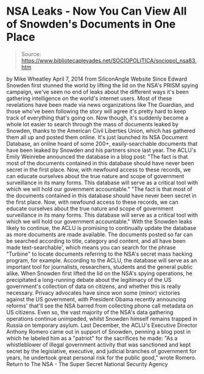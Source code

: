 # NSA Leaks - Now You Can View All of Snowden's Documents in One Place

> Source: https://www.bibliotecapleyades.net/SOCIOPOLITICA/sociopol_nsa83.htm

by Mike Wheatley April 7, 2014
from SiliconAngle Website
Since Edward Snowden first stunned the world by lifting the lid on the NSA's PRISM spying campaign, we've seen no end of leaks about the different ways it's been gathering intelligence on the world's internet users.
Most of these revelations have been made via news organizations like The Guardian, and those who've been following the story will agree it's pretty hard to keep track of everything that's going on.
Now though, it's suddenly become a whole lot easier to search through the mass of documents leaked by Snowden, thanks to the American Civil Liberties Union, which has gathered them all up and posted them online.
It's just launched its NSA Document Database, an online hoard of some 200+, easily-searchable documents that have been leaked by Snowden and his partners since last year.
The ACLU's Emily Weinrebe announced the database in a blog post:
"The fact is that most of the documents contained in this database should have never been secret in the first place. Now, with newfound access to these records, we can educate ourselves about the true nature and scope of government surveillance in its many forms. This database will serve as a critical tool with which we will hold our government accountable."
"The fact is that most of the documents contained in this database should have never been secret in the first place.
Now, with newfound access to these records, we can educate ourselves about the true nature and scope of government surveillance in its many forms. This database will serve as a critical tool with which we will hold our government accountable."
With the Snowden leaks likely to continue, the ACLU is promising to continually update the database as more documents are made available.
The documents posted so far can be searched according to title, category and content, and all have been made text-searchable', which means you can search for the phrase "Turbine" to locate documents referring to the NSA's secret mass hacking program, for example.
According to the ACLU, the database will serve as an important tool for journalists, researchers, students and the general public alike.
When Snowden first lifted the lid on the NSA's spying operations, he precipitated a long-running debate about the legitimacy of the US government's collection of data on citizens, and whether this is really necessary.
Privacy advocates have since won some (minor) victories against the US government, with President Obama recently announcing reforms' that'll see the NSA barred from collecting phone call metadata on US citizens.
Even so, the vast majority of the NSA's data gathering operations continue unimpeded, whilst Snowden himself remains trapped in Russia on temporary asylum.
Last December, the ACLU's Executive Director Anthony Romero came out in support of Snowden, penning a blog post in which he labeled him as a "patriot" for the sacrifices he made:
"As a whistleblower of illegal government activity that was sanctioned and kept secret by the legislative, executive, and judicial branches of government for years, he undertook great personal risk for the public good," wrote Romero.
Return to The NSA - The Super Secret National Security Agency
